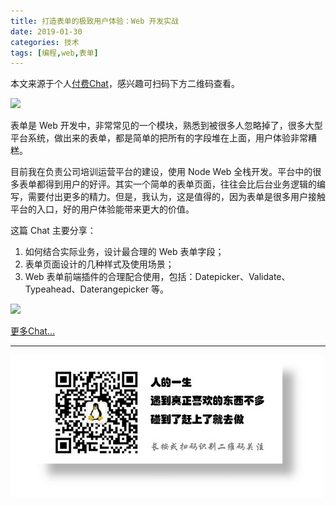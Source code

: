 ```yaml
---
title: 打造表单的极致用户体验：Web 开发实战
date: 2019-01-30
categories: 技术
tags: [编程,web,表单]
---
```


本文来源于个人[付费Chat](https://gitbook.cn/gitchat/activity/5c372defd919fc76096b599f)，感兴趣可扫码下方二维码查看。

![](https://upload-images.jianshu.io/upload_images/128602-58609f242bf2ba6c.png?imageMogr2/auto-orient/strip%7CimageView2/2/w/1240)

表单是 Web 开发中，非常常见的一个模块，熟悉到被很多人忽略掉了，很多大型平台系统，做出来的表单，都是简单的把所有的字段堆在上面，用户体验非常糟糕。

目前我在负责公司培训运营平台的建设，使用 Node Web 全栈开发。平台中的很多表单都得到用户的好评。其实一个简单的表单页面，往往会比后台业务逻辑的编写，需要付出更多的精力。但是，我认为，这是值得的，因为表单是很多用户接触平台的入口，好的用户体验能带来更大的价值。

这篇 Chat 主要分享：

1. 如何结合实际业务，设计最合理的 Web 表单字段；
2. 表单页面设计的几种样式及使用场景；
3. Web 表单前端插件的合理配合使用，包括：Datepicker、Validate、Typeahead、Daterangepicker 等。

![](https://upload-images.jianshu.io/upload_images/128602-bcc569c336cc10d3.png?imageMogr2/auto-orient/strip%7CimageView2/2/w/1240)


[更多Chat...](https://gitbook.cn/gitchat/author/591fec019596095f704586bd)

---
![](/image/weixin.jpg)
